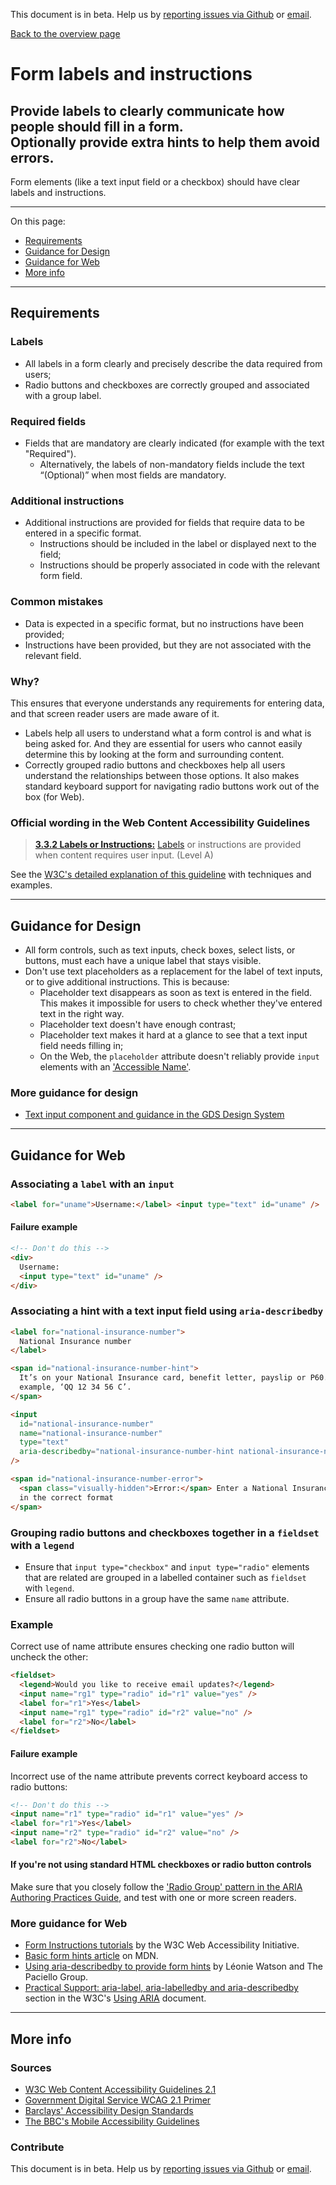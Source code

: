 This document is in beta. Help us by [reporting issues via Github](https://github.com/jfhector/accessibility-guidelines) or [email](mailto:jeanfrancois.hector@googlemail.com).

[Back to the overview page](./../index.html)

# Form labels and instructions

## Provide labels to clearly communicate how people should fill in a form.<br/>Optionally provide extra hints to help them avoid errors.

Form elements (like a text input field or a checkbox) should have clear labels and instructions.

---

On this page:

- [Requirements](#requirements)
- [Guidance for Design](#guidance-for-design)
- [Guidance for Web](#guidance-for-web)
- [More info](#more-info)

---

## Requirements

### Labels

- All labels in a form clearly and precisely describe the data required from users;
- Radio buttons and checkboxes are correctly grouped and associated with a group label.

### Required fields

- Fields that are mandatory are clearly indicated (for example with the text "Required").
  - Alternatively, the labels of non-mandatory fields include the text “(Optional)” when most fields are mandatory.

### Additional instructions

- Additional instructions are provided for fields that require data to be entered in a specific format.
  - Instructions should be included in the label or displayed next to the field;
  - Instructions should be properly associated in code with the relevant form field.

### Common mistakes

- Data is expected in a specific format, but no instructions have been provided;
- Instructions have been provided, but they are not associated with the relevant field.

### Why?

This ensures that everyone understands any requirements for entering data, and that screen reader users are made aware of it.

- Labels help all users to understand what a form control is and what is being asked for. And they are essential for users who cannot easily determine this by looking at the form and surrounding content.
- Correctly grouped radio buttons and checkboxes help all users understand the relationships between those options. It also makes standard keyboard support for navigating radio buttons work out of the box (for Web).

### Official wording in the Web Content Accessibility Guidelines

> [**3.3.2 Labels or Instructions:**](https://www.w3.org/TR/UNDERSTANDING-WCAG20/minimize-error-cues.html) [Labels](https://www.w3.org/TR/UNDERSTANDING-WCAG20/minimize-error-cues.html#labeldef) or instructions are provided when content requires user input. (Level A)

See the [W3C's detailed explanation of this guideline](https://www.w3.org/TR/UNDERSTANDING-WCAG20/minimize-error-cues.html) with techniques and examples.

---

## Guidance for Design

- All form controls, such as text inputs, check boxes, select lists, or buttons, must each have a unique label that stays visible.
- Don't use text placeholders as a replacement for the label of text inputs, or to give additional instructions. This is because:
  - Placeholder text disappears as soon as text is entered in the field. This makes it impossible for users to check whether they've entered text in the right way.
  - Placeholder text doesn't have enough contrast;
  - Placeholder text makes it hard at a glance to see that a text input field needs filling in;
  - On the Web, the `placeholder` attribute doesn't reliably provide `input` elements with an ['Accessible Name'](./definitions.md#accessibility-name).

### More guidance for design

- [Text input component and guidance in the GDS Design System](https://design-system.service.gov.uk/components/text-input/#hint-text)

---

## Guidance for Web

### Associating a `label` with an `input`

```html
<label for="uname">Username:</label> <input type="text" id="uname" />
```

#### Failure example

```html
<!-- Don't do this -->
<div>
  Username:
  <input type="text" id="uname" />
</div>
```

### Associating a hint with a text input field using `aria-describedby`

```html
<label for="national-insurance-number">
  National Insurance number
</label>

<span id="national-insurance-number-hint">
  It’s on your National Insurance card, benefit letter, payslip or P60. For
  example, ‘QQ 12 34 56 C’.
</span>

<input
  id="national-insurance-number"
  name="national-insurance-number"
  type="text"
  aria-describedby="national-insurance-number-hint national-insurance-number-error"
/>

<span id="national-insurance-number-error">
  <span class="visually-hidden">Error:</span> Enter a National Insurance number
  in the correct format
</span>
```

### Grouping radio buttons and checkboxes together in a `fieldset` with a `legend`

- Ensure that `input type="checkbox"` and `input type="radio"` elements that are related are grouped in a labelled container such as `fieldset` with `legend`.
- Ensure all radio buttons in a group have the same `name` attribute.

### Example

Correct use of name attribute ensures checking one radio button will uncheck the other:

```html
<fieldset>
  <legend>Would you like to receive email updates?</legend>
  <input name="rg1" type="radio" id="r1" value="yes" />
  <label for="r1">Yes</label>
  <input name="rg1" type="radio" id="r2" value="no" />
  <label for="r2">No</label>
</fieldset>
```

#### Failure example

Incorrect use of the name attribute prevents correct keyboard access to radio buttons:

```html
<!-- Don't do this -->
<input name="r1" type="radio" id="r1" value="yes" />
<label for="r1">Yes</label>
<input name="r2" type="radio" id="r2" value="no" />
<label for="r2">No</label>
```

#### If you're not using standard HTML checkboxes or radio button controls

Make sure that you closely follow the ['Radio Group' pattern in the ARIA Authoring Practices Guide](https://www.w3.org/TR/wai-aria-practices-1.1/#radiobutton), and test with one or more screen readers.

### More guidance for Web

- [Form Instructions tutorials](https://www.w3.org/WAI/tutorials/forms/instructions/) by the W3C Web Accessibility Initiative.
- [Basic form hints article](https://developer.mozilla.org/en-US/docs/Web/Accessibility/ARIA/forms/Basic_form_hints) on MDN.
- [Using aria-describedby to provide form hints](https://www.paciellogroup.com/blog/2014/12/using-aria-describedby-to-provide-helpful-form-hints/) by Léonie Watson and The Paciello Group.
- [Practical Support: aria-label, aria-labelledby and aria-describedby](https://www.w3.org/TR/using-aria/#practical-support-aria-label-aria-labelledby-and-aria-describedby) section in the W3C's [Using ARIA](https://www.w3.org/TR/using-aria/) document.

---

## More info

### Sources

- [W3C Web Content Accessibility Guidelines 2.1](https://www.w3.org/TR/WCAG21/)
- [Government Digital Service WCAG 2.1 Primer](https://alphagov.github.io/wcag-primer/)
- [Barclays' Accessibility Design Standards](https://home.barclays/who-we-are/our-suppliers/our-requirements-of-external-suppliers/)
- [The BBC's Mobile Accessibility Guidelines](https://www.bbc.co.uk/guidelines/futuremedia/accessibility/mobile/summary)

### Contribute

This document is in beta. Help us by [reporting issues via Github](https://github.com/jfhector/accessibility-guidelines) or [email](mailto:jeanfrancois.hector@googlemail.com).
